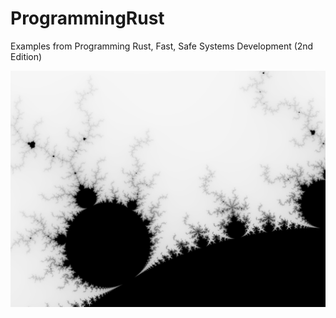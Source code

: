 # ProgrammingRust
Examples from Programming Rust, Fast, Safe Systems Development (2nd Edition)

![image](chapter2/mandelbrot/mandel.png)
